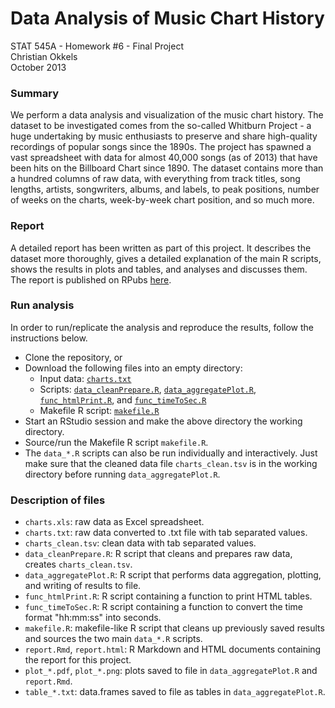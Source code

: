Data Analysis of Music Chart History
=============================
STAT 545A - Homework #6 - Final Project  
Christian Okkels  
October 2013


### Summary

We perform a data analysis and visualization of the music chart history. 
The dataset to be investigated comes from the so-called Whitburn Project - a huge undertaking by music enthusiasts to preserve and share high-quality recordings of popular songs since the 1890s. 
The project has spawned a vast spreadsheet with data for almost 40,000 songs (as of 2013) that have been hits on the Billboard Chart since 1890. 
The dataset contains more than a hundred columns of raw data, with everything from track titles, song lengths, artists, songwriters, albums, and labels, to peak positions, number of weeks on the charts, week-by-week chart position, and so much more. 


### Report

A detailed report has been written as part of this project. It describes the dataset more thoroughly, gives a detailed explanation of the main R scripts, shows the results in plots and tables, and analyses and discusses them.
The report is published on RPubs [here](http://rpubs.com/cbokkels/stat545a-2013-hw06_okkels-chr).


### Run analysis

In order to run/replicate the analysis and reproduce the results, follow the instructions below.

* Clone the repository, or
* Download the following files into an empty directory:
  * Input data: [`charts.txt`](https://github.com/cbokkels/stat545a-2013-hw06_okkels-chr/blob/master/charts.txt)
  * Scripts: [`data_cleanPrepare.R`](https://raw.github.com/cbokkels/stat545a-2013-hw06_okkels-chr/master/data_cleanPrepare.R), [`data_aggregatePlot.R`](https://raw.github.com/cbokkels/stat545a-2013-hw06_okkels-chr/master/data_aggregatePlot.R), [`func_htmlPrint.R`](https://raw.github.com/cbokkels/stat545a-2013-hw06_okkels-chr/master/func_htmlPrint.R), and [`func_timeToSec.R`](https://raw.github.com/cbokkels/stat545a-2013-hw06_okkels-chr/master/func_timeToSec.R) 
  * Makefile R script: [`makefile.R`](https://raw.github.com/cbokkels/stat545a-2013-hw06_okkels-chr/master/makefile.R)
* Start an RStudio session and make the above directory the working directory. 
* Source/run the Makefile R script `makefile.R`.
* The `data_*.R` scripts can also be run individually and interactively. Just make sure that the cleaned data file `charts_clean.tsv` is in the working directory before running `data_aggregatePlot.R`.


### Description of files

* `charts.xls`: raw data as Excel spreadsheet.
* `charts.txt`: raw data converted to .txt file with tab separated values.
* `charts_clean.tsv`: clean data with tab separated values.
* `data_cleanPrepare.R`: R script that cleans and prepares raw data, creates `charts_clean.tsv`.
* `data_aggregatePlot.R`: R script that performs data aggregation, plotting, and writing of results to file.
* `func_htmlPrint.R`: R script containing a function to print HTML tables.
* `func_timeToSec.R`: R script containing a function to convert the time format "hh:mm:ss" into seconds.
* `makefile.R`: makefile-like R script that cleans up previously saved results and sources the two main `data_*.R` scripts.
* `report.Rmd`, `report.html`: R Markdown and HTML documents containing the report for this project.
* `plot_*.pdf`, `plot_*.png`: plots saved to file in `data_aggregatePlot.R` and `report.Rmd`.
* `table_*.txt`: data.frames saved to file as tables in `data_aggregatePlot.R`.



